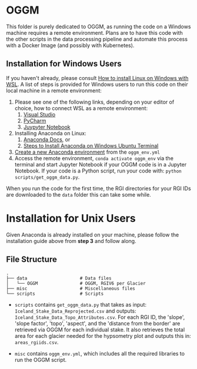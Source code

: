 # OGGM

This folder is purely dedicated to OGGM, as running the code on a Windows machine requires a remote environment. Plans are to have this code with the other scripts in the data processing pipeline and automate this process with a Docker Image (and possibly with Kubernetes).

## Installation for Windows Users

If you haven't already, please consult [How to install Linux on Windows with WSL](https://learn.microsoft.com/en-us/windows/wsl/install). A list of steps is provided for Windows users to run this code on their local machine in a remote environment:

1. Please see one of the following links, depending on your editor of choice, how to connect WSL as a remote environment:
   1. [Visual Studio](https://code.visualstudio.com/docs/remote/wsl)
   2. [PyCharm](https://www.jetbrains.com/help/pycharm/using-wsl-as-a-remote-interpreter.html#create-wsl-interpreter)
   3. [Juypyter Notebook](https://matinnuhamunada.github.io/posts/2021/04/jupyter-wsl2/)
2. Installing Anaconda on Linux:
   1. [Anaconda Docs](https://docs.anaconda.com/free/anaconda/install/linux/), or
   2. [Steps to Install Anaconda on Windows Ubuntu Terminal](https://docs.anaconda.com/free/anaconda/install/linux/)
3. [Create a new Anaconda environment](https://conda.io/projects/conda/en/latest/user-guide/tasks/manage-environments.html#creating-an-environment-from-an-environment-yml-file) from the ```oggm_env.yml```
4. Access the remote environment, ```conda activate oggm_env``` via the terminal and start Jupyter Notebook if your OGGM code is in a Jupyter Notebook. If your code is a Python script, run your code with: ```python scripts/get_oggm_data.py```.

When you run the code for the first time, the RGI directories for your RGI IDs are downloaded to the ```data``` folder this can take some while.

# Installation for Unix Users

Given Anaconda is already installed on your machine, please follow the installation guide above from **step 3** and follow along. 

## File Structure

```
.
├── data                    # Data files
│   └── OGGM                # OGGM, RGIV6 per Glacier
├── misc                    # Miscellaneous files
└── scripts                 # Scripts
```

- ```scripts``` contains ```get_oggm_data.py``` that takes as input: ```Iceland_Stake_Data_Reprojected.csv``` and outputs: ```Iceland_Stake_Data_Topo_Attributes.csv```. For each RGI ID, the 'slope', 'slope factor', 'topo', 'aspect', and the 'distance from the border' are retrieved via OGGM for each individual stake. It also retrieves the total area for each glacier needed for the hypsometry plot and outputs this in: ```areas_rgiids.csv```.  

- ```misc``` contains ```oggm_env.yml```, which includes all the required libraries to run the OGGM script. 